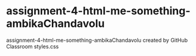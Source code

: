 # assignment-4-html-me-something-ambikaChandavolu
assignment-4-html-me-something-ambikaChandavolu created by GitHub Classroom
styles.css 
